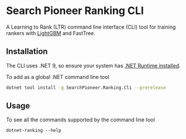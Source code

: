 # Search Pioneer Ranking CLI

A Learning to Rank (LTR) command line interface (CLI) tool for training rankers with
[LightGBM](https://lightgbm.readthedocs.io/en/stable/) and FastTree.

## Installation

The CLI uses .NET 9, so ensure your system has
[.NET Runtime installed](https://dotnet.microsoft.com/en-us/download/dotnet/9.0).

To add as a global .NET command line tool

```sh
dotnet tool install -g SearchPioneer.Ranking.Cli --prerelease
```

## Usage

To see all the commands supported by the command line tool

```
dotnet-ranking --help
```
